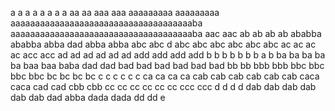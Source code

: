 a a
a a
a a
a a
aa aa
aaa aaa
aaaaaaaaa aaaaaaaaa
aaaaaaaaaaaaaaaaaaaaaaaaaaaaaaaaaaaaaba aaaaaaaaaaaaaaaaaaaaaaaaaaaaaaaaaaaaaba
aac aac
ab ab
ab ab
ababba ababba
abba dad
abba abba
abc abc d
abc abc
abc abc
abc abc
ac ac
ac ac
acc acc
ad ad
ad ad
ad ad
add add
add add
b b
b b
b b
b a b
ba ba
ba ba ba
baa baa
baba dad dad
bad bad
bad bad
bad bad
bb bb
bbb bbb
bbc bbc
bbc bbc
bc bc
bc bc
c c
c c
c c
ca ca
ca ca
cab cab
cab cab
cab cab
caca caca
cad cad
cbb cbb
cc cc
cc cc
cc cc
ccc ccc
d d
d d
dab dab
dab dab
dab dab
dad abba
dada dada
dd dd
e
